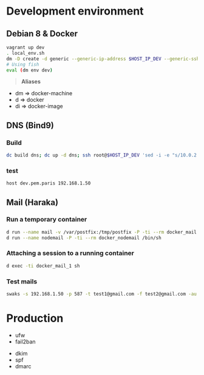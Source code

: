 # Development environment
## Debian 8 & Docker
```sh
vagrant up dev
. local_env.sh
dm -D create -d generic --generic-ip-address $HOST_IP_DEV --generic-ssh-user root --generic-ssh-key ~/.ssh/id_rsa  dev
# Using fish
eval (dm env dev)
```

> **Aliases**
  + dm => docker-machine
  + d => docker
  + di => docker-image

## DNS (Bind9)
### Build
```sh
dc build dns; dc up -d dns; ssh root@$HOST_IP_DEV 'sed -i -e "s/10.0.2.3/192.168.1.50/" /etc/resolv.conf'
```

### test
```sh
host dev.pem.paris 192.168.1.50
```

## Mail (Haraka)
### Run a temporary container
```sh
d run --name mail -v /var/postfix:/tmp/postfix -P -ti --rm docker_mail /bin/sh
d run --name nodemail -P -ti --rm docker_nodemail /bin/sh
```

### Attaching a session to a running container
```sh
d exec -ti docker_mail_1 sh
```

### Test mails
```sh
swaks -s 192.168.1.50 -p 587 -t test1@gmail.com -f test2@gmail.com -au user1 -ap password1
```

# Production
+ ufw
+ fail2ban
* dkim
* spf
* dmarc
